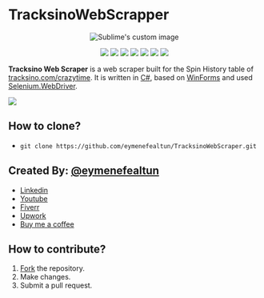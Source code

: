 # TracksinoWebScrapper
<p align="center">
  <img src="https://github.com/eymenefealtun/TracksinoWebScraper/blob/master/Resources/Tracksino_Web_Scraper_600_200.png?raw=true" alt="Sublime's custom image"/>
</p>

<p align="center">
    <a href="#backers" alt="Backers on Open Collective">
        <img src="https://img.shields.io/badge/MADE_WITH-CSharp-green?style=plastic" /></a>
         <a href="#backers" alt="Backers on Open Collective">
        <img src="https://img.shields.io/github/commit-activity/t/eymenefealtun/TracksinoWebScraper?style=plastic" /></a>
          <a href="#backers" alt="Backers on Open Collective">
        <img src="https://img.shields.io/github/downloads/eymenefealtun/TracksinoWebScraper/total?style=plastic" /></a>
        <a href="#backers" alt="Backers on Open Collective">
        <img src="https://img.shields.io/github/languages/code-size/eymenefealtun/TracksinoWebScraper?style=plastic" /></a>
                <a href="#backers" alt="Backers on Open Collective">
        <img src="https://img.shields.io/github/stars/eymenefealtun/TracksinoWebScraper?style=plastic" /></a>
                <a href="#backers" alt="Backers on Open Collective">
        <img src="https://img.shields.io/github/watchers/eymenefealtun/TracksinoWebScraper?style=plastic" /></a>
                <a href="#backers" alt="Backers on Open Collective">
        <img src="https://img.shields.io/github/forks/eymenefealtun/TracksinoWebScraper?style=plastic" /></a>

</p>

**Tracksino Web Scraper** is a web scraper built for the Spin History table of [tracksino.com/crazytime](https://tracksino.com/crazytime). It is written in [C#](https://learn.microsoft.com/en-us/dotnet/csharp/), based on [WinForms](https://learn.microsoft.com/en-us/dotnet/desktop/winforms/overview/?view=netdesktop-7.0) and used [Selenium.WebDriver](https://www.nuget.org/packages/Selenium.WebDriver).

![](https://github.com/eymenefealtun/TracksinoWebScraper/blob/master/Resources/TracksinpScrapingGif.gif)

## How to clone?
- `git clone https://github.com/eymenefealtun/TracksinoWebScraper.git`

## Created By: [@eymenefealtun](https://github.com/eymenefealtun)
* [Linkedin](https://www.linkedin.com/in/eymen-efe-altun-a1681821b)
* [Youtube](https://www.youtube.com/@eymenefealtunn/videos)
* [Fiverr](https://www.fiverr.com/eymenefealtun?public_mode=true)
* [Upwork](https://www.upwork.com/freelancers/~012eff1f3b2a153f38)
* [Buy me a coffee](https://www.buymeacoffee.com/altuneymenefe) 

## How to contribute?
 1. [Fork](https://github.com/eymenefealtun/TracksinoWebScraper/fork) the repository.
 2. Make changes.
 3. Submit a pull request.